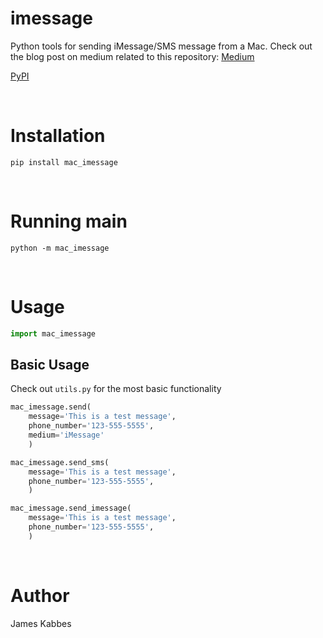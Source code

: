 # imessage

Python tools for sending iMessage/SMS message from a Mac. Check out the blog post on medium related to this repository: [Medium](https://medium.com/@jameskabbes/sending-imessages-with-python-on-a-mac-b77b7dd6e371)

[PyPI](https://pypi.org/project/mac_imessage)

<br>

# Installation

`pip install mac_imessage`

<br>

# Running main

```
python -m mac_imessage
```

<br>

# Usage

```python
import mac_imessage
```

## Basic Usage

Check out `utils.py` for the most basic functionality

```python
mac_imessage.send(
    message='This is a test message',
    phone_number='123-555-5555',
    medium='iMessage'
    )
```

```python
mac_imessage.send_sms(
    message='This is a test message',
    phone_number='123-555-5555',
    )
```

```python
mac_imessage.send_imessage(
    message='This is a test message',
    phone_number='123-555-5555',
    )
```

<br>

# Author

James Kabbes
